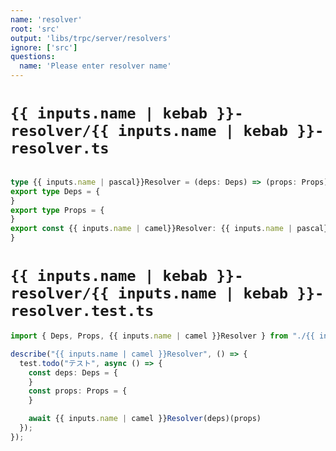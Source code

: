 ```yaml
---
name: 'resolver'
root: 'src'
output: 'libs/trpc/server/resolvers'
ignore: ['src']
questions:
  name: 'Please enter resolver name'
---
```


# `{{ inputs.name | kebab }}-resolver/{{ inputs.name | kebab }}-resolver.ts`

```ts

type {{ inputs.name | pascal}}Resolver = (deps: Deps) => (props: Props) => Promise<>
export type Deps = {
}
export type Props = {
}
export const {{ inputs.name | camel}}Resolver: {{ inputs.name | pascal}}Resolver = (deps) => async (props) => {
}
```

# `{{ inputs.name | kebab }}-resolver/{{ inputs.name | kebab }}-resolver.test.ts`

```ts
import { Deps, Props, {{ inputs.name | camel }}Resolver } from "./{{ inputs.name | kebab }}-resolver";

describe("{{ inputs.name | camel }}Resolver", () => {
  test.todo("テスト", async () => {
    const deps: Deps = {
    }
    const props: Props = {
    }

    await {{ inputs.name | camel }}Resolver(deps)(props)
  });
});
```
